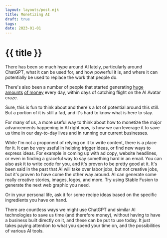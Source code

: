 ```yaml
---
layout: layouts/post.njk
title: Monetizing AI
draft: true
tags:
date: 2023-01-01
---
```


# {{ title }}

There has been so much hype around AI lately, particularly around ChatGPT, what it can be used for, and how powerful it is, and where it can potentially be used to replace the work that people do.

There's also been a number of people that started generating [huge amounts](https://twitter.com/levelsio/status/1589737798244118528?lang=en) [of money](https://twitter.com/marckohlbrugge/status/1600822162012921856?lang=en) every day, within days of catching flight on the AI Avatar craze.

Sure, this is fun to think about and there's a lot of potential around this still. But a portion of it is still a fad, and it's hard to know what is here to stay.

For many of us, a more useful way to think about how to monetize the major advancements happening in AI right now, is how we can leverage it to save us time in our day-to-day lives and in running our current businesses.

While I'm not a proponent of relying on it to write content, there is a place for it. It can be very useful in helping trigger ideas, or find new ways to express ideas. For example in coming up with ad copy, website headlines, or even in finding a graceful way to say something hard in an email. 
You can also ask it to write code for you, and it's proven to be pretty good at it. It's been said in the past that AI will take over labor jobs, but not creative jobs, but it's proven to have come the other way around. AI can generate some really creative stories, images, logos, and more. Try using Stable Fusion to generate the next web graphic you need.

Or in your personal life, ask it for some recipe ideas based on the specific ingredients you have on hand.

There are countless ways we might use ChatGPT and similar AI technologies to save us time (and therefore money), without having to have a business built directly on it, and these can be put to use today. It just takes paying attention to what you spend your time on, and the possibilities of various AI tools.

